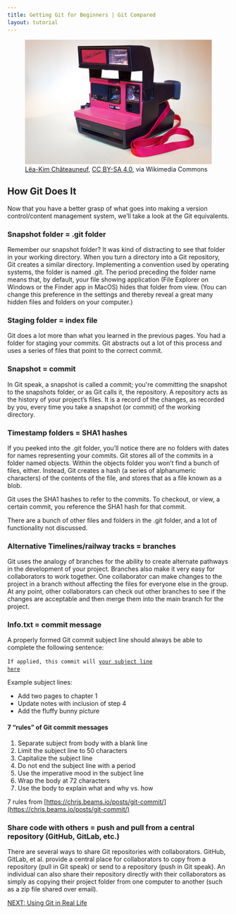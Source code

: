 ```yaml
---
title: Getting Git for Beginners | Git Compared
layout: tutorial
---
```


<figure class="top-photo">
  <img src="assets/images/polaroid-cool-cam.jpg" alt="Pink Polaroid Cool Cam" />
  <figcaption><a href="https://commons.wikimedia.org/wiki/File:Polaroid_Cool_Cam.jpg">Lëa-Kim Châteauneuf</a>, <a href="https://creativecommons.org/licenses/by-sa/4.0">CC BY-SA 4.0</a>, via Wikimedia Commons</figcaption>
</figure>

## How Git Does It

Now that you have a better grasp of what goes into making a version
control/content management system, we’ll take a look at the Git equivalents.


### Snapshot folder = .git folder

Remember our snapshot folder? It was kind of distracting to see that folder in
your working directory. When you turn a directory into a Git repository, Git
creates a similar directory. Implementing a convention used by operating
systems, the folder is named <span class="terms">.git</span>. The period
preceding the folder name means that, by default, your file showing application
(File Explorer on Windows or the Finder app in MacOS) hides that folder from
view. (You can change this preference in the settings and thereby reveal a great
many hidden files and folders on your computer.)


### Staging folder = index file

Git does a lot more than what you learned in the previous pages. You had a
folder for staging your commits. Git abstracts out a lot of this process and
uses a series of files that point to the correct commit.


### Snapshot = commit

In Git speak, a snapshot is called a commit; you're committing the snapshot to
the snapshots folder, or as Git calls it, the repository. A repository acts as
the history of your project’s files. It is a record of the changes, as recorded
by you, every time you take a snapshot (or commit) of the working directory.


### Timestamp folders = SHA1 hashes

If you peeked into the .git folder, you’ll notice there are no folders with
dates for names representing your commits. Git stores all of the commits in a
folder named objects. Within the objects folder you won’t find a bunch of files,
either. Instead, Git creates a hash (a series of alphanumeric characters) of the
contents of the file, and stores that as a file known as a blob.

Git uses the SHA1 hashes to refer to the commits. To checkout, or view, a
certain commit, you reference the SHA1 hash for that commit.

There are a bunch of other files and folders in the .git folder, and a lot of
functionality not discussed.


### Alternative Timelines/railway tracks = branches

Git uses the analogy of branches for the ability to create alternate pathways in
the development of your project. Branches also make it very easy for
collaborators to work together. One collaborator can make changes to the project
in a branch without affecting the files for everyone else in the group. At any
point, other collaborators can check out other branches to see if the changes
are acceptable and then merge them into the main branch for the project. 


### Info.txt = commit message

A properly formed Git commit subject line should always be able to complete the
following sentence:

<code>If applied, this commit will <u>your subject line here</u></code>

Example subject lines:

-  Add two pages to chapter 1
-  Update notes with inclusion of step 4
-  Add the fluffy bunny picture

#### 7 “rules” of Git commit messages

1.  Separate subject from body with a blank line
1.  Limit the subject line to 50 characters
1.  Capitalize the subject line
1.  Do not end the subject line with a period
1.  Use the imperative mood in the subject line
1.  Wrap the body at 72 characters
1.  Use the body to explain what and why vs. how

7 rules from [https://chris.beams.io/posts/git-commit/](https://chris.beams.io/posts/git-commit/)


### Share code with others = push and pull from a central repository (GitHub, GitLab, etc.)

There are several ways to share Git repositories with collaborators. GitHub,
GitLab, et al. provide a central place for collaborators to copy from a
repository (pull in Git speak) or send to a repository (push in Git speak). An
individual can also share their repository directly with their collaborators as
simply as copying their project folder from one computer to another (such as a
zip file shared over email).


<a class="button" href="git-programs.html">NEXT: Using Git in Real Life</a>
